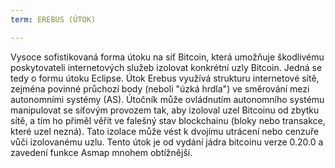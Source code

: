 ```yaml
---
term: EREBUS (ÚTOK)

---
```

Vysoce sofistikovaná forma útoku na síť Bitcoin, která umožňuje škodlivému poskytovateli internetových služeb izolovat konkrétní uzly Bitcoin. Jedná se tedy o formu útoku Eclipse. Útok Erebus využívá strukturu internetové sítě, zejména povinné průchozí body (neboli "úzká hrdla") ve směrování mezi autonomními systémy (AS). Útočník může ovládnutím autonomního systému manipulovat se síťovým provozem tak, aby izoloval uzel Bitcoinu od zbytku sítě, a tím ho přiměl věřit ve falešný stav blockchainu (bloky nebo transakce, které uzel nezná). Tato izolace může vést k dvojímu utrácení nebo cenzuře vůči izolovanému uzlu. Tento útok je od vydání jádra bitcoinu verze 0.20.0 a zavedení funkce Asmap mnohem obtížnější.